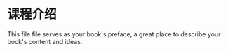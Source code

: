 # 课程介绍

This file file serves as your book's preface, a great place to describe your book's content and ideas.

